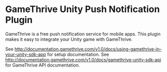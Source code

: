 GameThrive Unity Push Notification Plugin
====================================

GameThrive is a free push notification service for mobile apps. This plugin makes it easy to integrate your Unity game with GameThrive.

See http://documentation.gamethrive.com/v1.0/docs/using-gamethrive-in-your-unity-sdk-app for setup documentation.
See http://documentation.gamethrive.com/v1.0/docs/gamethrive-unity-sdk-api for GameThrive API documentation.